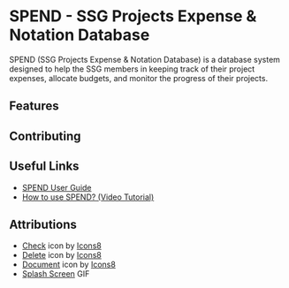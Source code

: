 # SPEND - SSG Projects Expense & Notation Database

SPEND (SSG Projects Expense &amp; Notation Database) is a database system designed to help the SSG members in 
keeping track of their project expenses, allocate budgets, and monitor the progress of their projects.

## Features

## Contributing

## Useful Links
* <a target="_blank" href="https://drive.google.com/file/d/1hhwENrjzzxe6pPjcmSXfwT1Q2HJsBmrQ/view?usp=sharing">SPEND User Guide</a>
* <a target="_blank" href="https://drive.google.com/file/d/1h9BOLVac6kemEtxU9XdqLtbcBvsHmKOm/view?usp=sharing">How to use SPEND? (Video Tutorial)</a>

## Attributions
* <a target="_blank" href="https://icons8.com/icon/3061/done">Check</a> icon by <a target="_blank" href="https://icons8.com">Icons8</a>
* <a target="_blank" href="https://icons8.com/icon/11705/trash-can">Delete</a> icon by <a target="_blank" href="https://icons8.com">Icons8</a>
* <a target="_blank" href="https://icons8.com/icon/1395/document">Document</a> icon by <a target="_blank" href="https://icons8.com">Icons8</a>
* <a target="_blank" href="https://gfycat.com/largemarriedchick">Splash Screen</a> GIF
